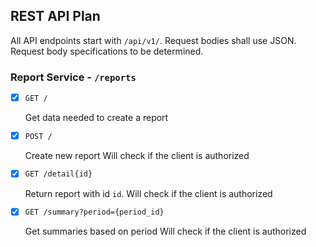 ## REST API Plan
All API endpoints start with `/api/v1/`. Request bodies shall use JSON. Request body specifications to be determined.

### Report Service - `/reports`
* [x] `GET /`

    Get data needed to create a report

* [x] `POST /`

    Create new report
    Will check if the client is authorized

* [x] `GET /detail{id}`

    Return report with id `id`.
    Will check if the client is authorized

* [x] `GET /summary?period={period_id}`

    Get summaries based on period
    Will check if the client is authorized

